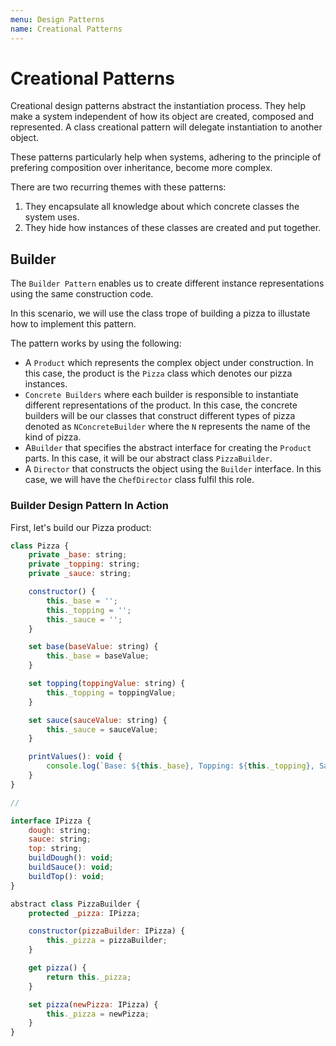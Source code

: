 ```yaml
---
menu: Design Patterns
name: Creational Patterns
---
```


# Creational Patterns

Creational design patterns abstract the instantiation process. They help make a system independent of how its object are created, composed and represented. A class creational pattern will delegate instantiation to another object.

These patterns particularly help when systems, adhering to the principle of prefering composition over inheritance, become more complex.

There are two recurring themes with these patterns:

1. They encapsulate all knowledge about which concrete classes the system uses.
2. They hide how instances of these classes are created and put together.

## Builder

The `Builder Pattern` enables us to create different instance representations using the same construction code.

In this scenario, we will use the class trope of building a pizza to illustate how to implement this pattern.

The pattern works by using the following:

- A `Product` which represents the complex object under construction. In this case, the product is the `Pizza` class which denotes our pizza instances.
- `Concrete Builders` where each builder is responsible to instantiate different representations of the product. In this case, the concrete builders will be our classes that construct different types of pizza denoted as `NConcreteBuilder` where the `N` represents the name of the kind of pizza.
- A`Builder` that specifies the abstract interface for creating the `Product` parts. In this case, it will be our abstract class `PizzaBuilder`.
- A `Director` that constructs the object using the `Builder` interface. In this case, we will have the `ChefDirector` class fulfil this role.

### Builder Design Pattern In Action

First, let's build our Pizza product:

```javascript
class Pizza {
    private _base: string;
    private _topping: string;
    private _sauce: string;

    constructor() {
        this._base = '';
        this._topping = '';
        this._sauce = '';
    }

    set base(baseValue: string) {
        this._base = baseValue;
    }

    set topping(toppingValue: string) {
        this._topping = toppingValue;
    }

    set sauce(sauceValue: string) {
        this._sauce = sauceValue;
    }

    printValues(): void {
        console.log(`Base: ${this._base}, Topping: ${this._topping}, Sauce: ${this._sauce}.`);
    }
}

//

interface IPizza {
    dough: string;
    sauce: string;
    top: string;
    buildDough(): void;
    buildSauce(): void;
    buildTop(): void;
}

abstract class PizzaBuilder {
    protected _pizza: IPizza;

    constructor(pizzaBuilder: IPizza) {
        this._pizza = pizzaBuilder;
    }

    get pizza() {
        return this._pizza;
    }

    set pizza(newPizza: IPizza) {
        this._pizza = newPizza;
    }
}
```
